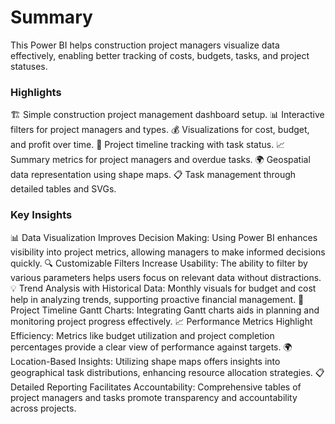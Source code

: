 # Summary
This Power BI helps construction project managers visualize data effectively, enabling better tracking of costs, budgets, tasks, and project statuses.

### Highlights
🏗️ Simple construction project management dashboard setup.
📊 Interactive filters for project managers and types.
💰 Visualizations for cost, budget, and profit over time.
📅 Project timeline tracking with task status.
📈 Summary metrics for project managers and overdue tasks.
🌍 Geospatial data representation using shape maps.
📋 Task management through detailed tables and SVGs.

### Key Insights
📊 Data Visualization Improves Decision Making: Using Power BI enhances visibility into project metrics, allowing managers to make informed decisions quickly.
🔍 Customizable Filters Increase Usability: The ability to filter by various parameters helps users focus on relevant data without distractions.
💡 Trend Analysis with Historical Data: Monthly visuals for budget and cost help in analyzing trends, supporting proactive financial management.
📅 Project Timeline Gantt Charts: Integrating Gantt charts aids in planning and monitoring project progress effectively.
📈 Performance Metrics Highlight Efficiency: Metrics like budget utilization and project completion percentages provide a clear view of performance against targets.
🌍 Location-Based Insights: Utilizing shape maps offers insights into geographical task distributions, enhancing resource allocation strategies.
📋 Detailed Reporting Facilitates Accountability: Comprehensive tables of project managers and tasks promote transparency and accountability across projects.
